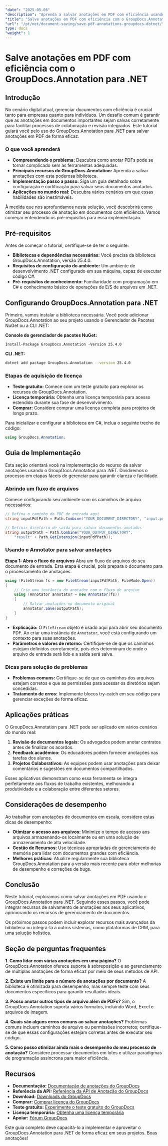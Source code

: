 ```yaml
---
"date": "2025-05-06"
"description": "Aprenda a salvar anotações em PDF com eficiência usando o GroupDocs.Annotation para .NET. Simplifique seu processo de gerenciamento de documentos com nosso guia detalhado."
"title": "Salve anotações em PDF com eficiência com o GroupDocs.Annotation para .NET"
"url": "/pt/net/document-saving/save-pdf-annotations-groupdocs-dotnet/"
type: docs
"weight": 1
---
```


# Salve anotações em PDF com eficiência com o GroupDocs.Annotation para .NET

## Introdução

No cenário digital atual, gerenciar documentos com eficiência é crucial tanto para empresas quanto para indivíduos. Um desafio comum é garantir que as anotações em documentos importantes sejam salvas corretamente para facilitar processos de colaboração e revisão integrados. Este tutorial guiará você pelo uso do GroupDocs.Annotation para .NET para salvar anotações em PDF de forma eficaz.

### O que você aprenderá
- **Compreendendo o problema:** Descubra como anotar PDFs pode se tornar complicado sem as ferramentas adequadas.
- **Principais recursos do GroupDocs.Annotation:** Aprenda a salvar anotações com esta poderosa biblioteca.
- **Implementação passo a passo:** Siga um guia detalhado sobre configuração e codificação para salvar seus documentos anotados.
- **Aplicações no mundo real:** Descubra vários cenários em que essas habilidades são inestimáveis.

À medida que nos aprofundamos nesta solução, você descobrirá como otimizar seu processo de anotação em documentos com eficiência. Vamos começar entendendo os pré-requisitos para essa implementação.

## Pré-requisitos

Antes de começar o tutorial, certifique-se de ter o seguinte:
- **Bibliotecas e dependências necessárias:** Você precisa da biblioteca GroupDocs.Annotation, versão 25.4.0.
- **Requisitos de configuração do ambiente:** Um ambiente de desenvolvimento .NET configurado em sua máquina, capaz de executar código C#.
- **Pré-requisitos de conhecimento:** Familiaridade com programação em C# e conhecimento básico de operações de E/S de arquivos em .NET.

## Configurando GroupDocs.Annotation para .NET

Primeiro, vamos instalar a biblioteca necessária. Você pode adicionar GroupDocs.Annotation ao seu projeto usando o Gerenciador de Pacotes NuGet ou a CLI .NET:

**Console do gerenciador de pacotes NuGet:**
```shell
Install-Package GroupDocs.Annotation -Version 25.4.0
```

**CLI .NET:**
```bash
dotnet add package GroupDocs.Annotation --version 25.4.0
```

### Etapas de aquisição de licença
- **Teste gratuito:** Comece com um teste gratuito para explorar os recursos do GroupDocs.Annotation.
- **Licença temporária:** Obtenha uma licença temporária para acesso estendido durante sua fase de desenvolvimento.
- **Comprar:** Considere comprar uma licença completa para projetos de longo prazo.

Para inicializar e configurar a biblioteca em C#, inclua o seguinte trecho de código:
```csharp
using GroupDocs.Annotation;
```

## Guia de Implementação
Esta seção orientará você na implementação do recurso de salvar anotações usando o GroupDocs.Annotation para .NET. Dividiremos o processo em etapas fáceis de gerenciar para garantir clareza e facilidade.

### Abrindo um fluxo de arquivos
Comece configurando seu ambiente com os caminhos de arquivo necessários:
```csharp
// Defina o caminho do PDF de entrada aqui
string inputPdfPath = Path.Combine("YOUR_DOCUMENT_DIRECTORY", "input.pdf");

// Definir diretório de saída para salvar documentos anotados
string outputPath = Path.Combine("YOUR_OUTPUT_DIRECTORY", 
    "result" + Path.GetExtension(inputPdfPath));
```

### Usando o Annotator para salvar anotações
**Etapa 1: Abra o fluxo de arquivos**
Abra um fluxo de arquivos do seu documento de entrada. Esta etapa é crucial, pois prepara o documento para o processamento de anotações.
```csharp
using (FileStream fs = new FileStream(inputPdfPath, FileMode.Open))
{
    // Crie uma instância do anotador com o fluxo de arquivo
    using (Annotator annotator = new Annotator(fs))
    {
        // Salvar anotações no documento original
        annotator.Save(outputPath);
    }
}
```
- **Explicação:** O `FileStream` objeto é usado aqui para abrir seu documento PDF. Ao criar uma instância de `Annotator`, você está configurando um contexto para suas anotações.
- **Parâmetros e valores de retorno:** Certifique-se de que os caminhos estejam definidos corretamente, pois eles determinam de onde o arquivo de entrada será lido e a saída será salva.

### Dicas para solução de problemas
- **Problemas comuns:** Certifique-se de que os caminhos dos arquivos estejam corretos e que as permissões para acessar os diretórios sejam concedidas.
- **Tratamento de erros:** Implemente blocos try-catch em seu código para gerenciar exceções de forma eficaz.

## Aplicações práticas
O GroupDocs.Annotation para .NET pode ser aplicado em vários cenários do mundo real:
1. **Revisão de documentos legais:** Os advogados podem anotar contratos antes de finalizar os acordos.
2. **Feedback acadêmico:** Os educadores podem fornecer anotações nas tarefas dos alunos.
3. **Projetos Colaborativos:** As equipes podem usar anotações para deixar comentários e sugestões em documentos compartilhados.

Esses aplicativos demonstram como essa ferramenta se integra perfeitamente aos fluxos de trabalho existentes, melhorando a produtividade e a colaboração entre diferentes setores.

## Considerações de desempenho
Ao trabalhar com anotações de documentos em escala, considere estas dicas de desempenho:
- **Otimizar o acesso aos arquivos:** Minimize o tempo de acesso aos arquivos armazenando-os localmente ou em uma solução de armazenamento de alta velocidade.
- **Gestão de Recursos:** Use técnicas apropriadas de gerenciamento de memória para lidar com documentos grandes com eficiência.
- **Melhores práticas:** Atualize regularmente sua biblioteca GroupDocs.Annotation para a versão mais recente para obter melhorias de desempenho e correções de bugs.

## Conclusão
Neste tutorial, exploramos como salvar anotações em PDF usando o GroupDocs.Annotation para .NET. Seguindo esses passos, você pode integrar recursos de salvamento de anotações aos seus aplicativos, aprimorando os recursos de gerenciamento de documentos.

Os próximos passos podem incluir explorar recursos mais avançados da biblioteca ou integrá-la a outros sistemas, como plataformas de CRM, para uma solução holística.

## Seção de perguntas frequentes
**1. Como lidar com várias anotações em uma página?**
O GroupDocs.Annotation oferece suporte à sobreposição e ao gerenciamento de múltiplas anotações de forma eficaz por meio de seus métodos de API.

**2. Existe um limite para o número de anotações por documento?**
A biblioteca é otimizada para desempenho, mas sempre teste com seus documentos específicos para garantir resultados ideais.

**3. Posso anotar outros tipos de arquivo além de PDFs?**
Sim, o GroupDocs.Annotation suporta vários formatos, incluindo Word, Excel e arquivos de imagem.

**4. Quais são alguns erros comuns ao salvar anotações?**
Problemas comuns incluem caminhos de arquivo ou permissões incorretos; certifique-se de que essas configurações estejam corretas antes de executar seu código.

**5. Como posso otimizar ainda mais o desempenho do meu processo de anotação?**
Considere processar documentos em lotes e utilizar paradigmas de programação assíncrona para maior eficiência.

## Recursos
- **Documentação:** [Documentação de anotações do GroupDocs](https://docs.groupdocs.com/annotation/net/)
- **Referência da API:** [Referência da API de Anotação do GroupDocs](https://reference.groupdocs.com/annotation/net/)
- **Download:** [Downloads do GroupDocs](https://releases.groupdocs.com/annotation/net/)
- **Comprar:** [Comprar licença do GroupDocs](https://purchase.groupdocs.com/buy)
- **Teste gratuito:** [Experimente o teste gratuito do GroupDocs](https://releases.groupdocs.com/annotation/net/)
- **Licença temporária:** [Obtenha uma licença temporária](https://purchase.groupdocs.com/temporary-license/)
- **Apoiar:** [Fórum GroupDocs](https://forum.groupdocs.com/c/annotation/)

Este guia completo deve capacitá-lo a implementar e aproveitar o GroupDocs.Annotation para .NET de forma eficaz em seus projetos. Boas anotações!